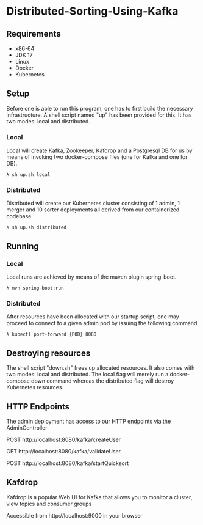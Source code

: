 # Distributed-Sorting-Using-Kafka


## Requirements

* x86-64
* JDK 17
* Linux
* Docker
* Kubernetes


## Setup

Before one is able to run this program, one has to first build the necessary
infrastructure. A shell script named "up" has been provided for this.
It has two modes: local and distributed. 

### Local
Local will
create Kafka, Zookeeper, Kafdrop and a Postgresql DB for us by means of
invoking two docker-compose files (one for Kafka and one for DB).

```
λ sh up.sh local 
```

### Distributed
Distributed will create our Kubernetes cluster consisting of 
1 admin, 1 merger and 10 sorter deployments all derived from our containerized codebase.

```
λ sh up.sh distributed 
```


## Running

### Local
Local runs are achieved by means of the maven plugin spring-boot.
```
λ mvn spring-boot:run
```


### Distributed
After resources have been allocated with our startup script, one
may proceed to connect to a given admin pod by issuing the following command

```
λ kubectl port-forward {POD} 8080
```


## Destroying resources
The shell script "down.sh" frees up allocated resources. 
It also comes with two modes: local and distributed. 
The local flag will merely run a docker-compose down command
whereas the distributed flag will destroy Kubernetes resources.

## HTTP Endpoints

The admin deployment has access to our HTTP endpoints via the AdminController

POST http://localhost:8080/kafka/createUser

GET http://localhost:8080/kafka/validateUser

POST http://localhost:8080/kafka/startQuicksort

## Kafdrop

Kafdrop is a popular Web UI for Kafka that allows you to monitor a cluster, view topics and consumer groups

Accessible from http://localhost:9000 in your browser
